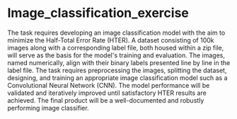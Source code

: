 # Image_classification_exercise
The task requires developing an image classification model with the aim to minimize the Half-Total Error Rate (HTER). A dataset consisting of 100k images along with a corresponding label file, both housed within a zip file, will serve as the basis for the model's training and evaluation. The images, named numerically, align with their binary labels presented line by line in the label file. The task requires preprocessing the images, splitting the dataset, designing, and training an appropriate image classification model such as a Convolutional Neural Network (CNN). The model performance will be validated and iteratively improved until satisfactory HTER results are achieved. The final product will be a well-documented and robustly performing image classifier. 
